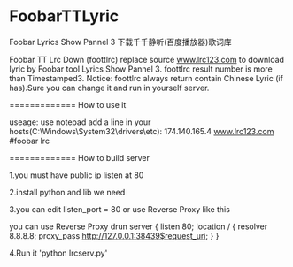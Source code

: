 FoobarTTLyric
=============

Foobar Lyrics Show Pannel 3 下载千千静听(百度播放器)歌词库

Foobar TT Lrc Down (foottlrc) replace source www.lrc123.com to download lyric by Foobar tool Lyrics Show Pannel 3.
foottlrc result number is more than Timestamped3.
Notice: foottlrc always return contain Chinese Lyric (if has).Sure you can change it and run in yourself server.

=============
How to use it

useage:
use notepad add a line in your hosts(C:\Windows\System32\drivers\etc):
174.140.165.4 www.lrc123.com  #foobar lrc

=============
How to build server

1.you must have public ip listen at 80

2.install python and lib we need

3.you can edit listen_port = 80 or use Reverse Proxy like this

you can use Reverse Proxy drun
server {
	listen       80;
	location / {
		resolver     8.8.8.8;
		proxy_pass http://127.0.0.1:38439$request_uri;
	}
}

4.Run it 'python lrcserv.py'
